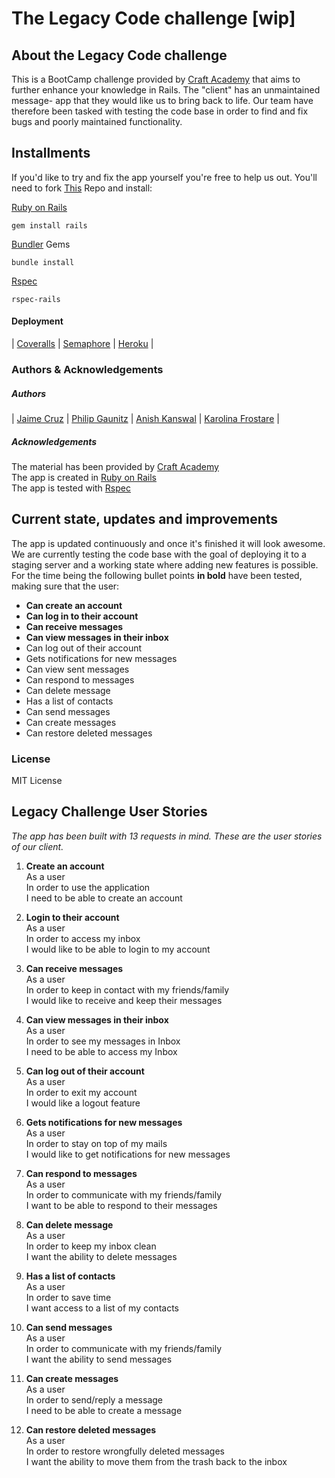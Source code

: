 # The Legacy Code challenge [wip]
## About the Legacy Code challenge
This is a BootCamp challenge provided by [Craft Academy](https://www.craftacademy.se/english/) that aims to further enhance your knowledge in Rails. The "client" has an unmaintained message- app that they would like us to bring back to life. Our team have therefore been tasked with testing the code base in order to find and fix bugs and poorly maintained functionality.

## Installments
If you'd like to try and fix the app yourself you're free to help us out. You'll need to fork [This](https://github.com/CraftAcademy/legacy_team4_2020) Repo and install:

[Ruby on Rails](rubymonstas.org)
```
gem install rails
```
[Bundler](https://bundler.io/) Gems
```
bundle install
```
[Rspec](rspec.info)
```
rspec-rails
```
#### Deployment
| [Coveralls](https://coveralls.io/) | [Semaphore](https://semaphoreci.com/) | [Heroku](https://www.heroku.com/) |

### Authors & Acknowledgements
##### Authors
| [Jaime Cruz](https://github.com/JaimeCrz) | [Philip Gaunitz](https://github.com/pgaunitz) | [Anish Kanswal](https://github.com/Anish2504) | [Karolina Frostare](https://github.com/kfrostare) |

##### Acknowledgements
The material has been provided by [Craft Academy](learn.craftacademy.co) <br>
The app is created in [Ruby on Rails](rubymonstas.org) <br>
The app is tested with [Rspec](rspec.info) <br>

## Current state, updates and improvements
The app is updated continuously and once it's finished it will look awesome. We are currently testing the code base with the goal of deploying it to a staging server and a working state where adding new features is possible. For the time being the following bullet points **in bold** have been tested, making sure that the user: 

* **Can create an account**
* **Can log in to their account**
* **Can receive messages**
* **Can view messages in their inbox**
* Can log out of their account
* Gets notifications for new messages
* Can view sent messages
* Can respond to messages
* Can delete message
* Has a list of contacts
* Can send messages
* Can create messages
* Can restore deleted messages

### License
MIT License

## Legacy Challenge User Stories

*The app has been built with 13 requests in mind. These are the user stories of our client.*

1. **Create an account** <br>
As a user<br> 
In order to use the application<br> 
I need to be able to create an account<br>

2. **Login to their account** <br>
As a user<br> 
In order to access my inbox<br> 
I would like to be able to login to my account<br>

3. **Can receive messages** <br>
As a user<br> 
In order to keep in contact with my friends/family<br> 
I would like to receive and keep their messages<br>

4. **Can view messages in their inbox**<br>
As a user<br> 
In order to see my messages in Inbox<br> 
I need to be able to access my Inbox<br>

5. **Can log out of their account**<br>
As a user<br> 
In order to exit my account<br> 
I would like a logout feature<br>

6. **Gets notifications for new messages**<br>
As a user<br> 
In order to stay on top of my mails<br> 
I would like to get notifications for new messages<br>

7. **Can respond to messages**<br>
As a user<br> 
In order to communicate with my friends/family<br> 
I want to be able to respond to their messages<br>

8. **Can delete message**<br> 
As a user<br> 
In order to keep my inbox clean<br> 
I want the ability to delete messages<br>

9. **Has a list of contacts**<br> 
As a user<br> 
In order to save time<br> 
I want access to a list of my contacts<br>

10. **Can send messages**<br> 
As a user<br> 
In order to communicate with my friends/family<br> 
I want the ability to send messages<br>

11. **Can create messages**<br> 
As a user<br> 
In order to send/reply a message<br> 
I need to be able to create a message<br>

12. **Can restore deleted messages**<br> 
As a user<br> 
In order to restore wrongfully deleted messages<br> 
I want the ability to move them from the trash back to the inbox
